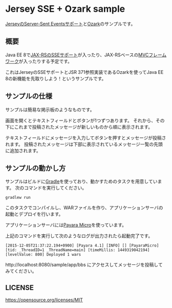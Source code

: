# Jersey SSE + Ozark sample

[JerseyのServer-Sent Eventsサポート](https://jersey.java.net/documentation/latest/sse.html)と[Ozark](https://ozark.java.net/)のサンプルです。

## 概要

Java EE 8で[JAX-RSのSSEサポート](https://www.jcp.org/en/jsr/detail?id=370)が入ったり、JAX-RSベースの[MVCフレームワーク](https://jcp.org/en/jsr/detail?id=371)が入ったりする予定です。

これはJerseyのSSEサポートとJSR 371参照実装であるOzarkを使ってJava EE 8の新機能を先取りしよう！というサンプルです。

## サンプルの仕様

サンプルは簡易な掲示板のようなものです。

画面を開くとテキストフィールドとボタンが1つずつあります。
それから、その下にこれまで投稿されたメッセージが新しいものから順に表示されます。

テキストフィールドにメッセージを入力してボタンを押すとメッセージが投稿されます。
投稿されたメッセージは下部に表示されているメッセージ一覧の先頭に追加されます。

## サンプルの動かし方

サンプルはビルドに[Gradle](http://gradle.org/)を使っており、動かすためのタスクを用意しています。
次のコマンドを実行してください。

```
gradlew run
```

このタスクでコンパイルし、WARファイルを作り、アプリケーションサーバの起動とデプロイを行います。

アプリケーションサーバには[Payara Micro](http://www.payara.fish/)を使っています。

上記のコマンドを実行して次のようなログが出力されたら起動完了です。

```
[2015-12-05T21:37:22.194+0900] [Payara 4.1] [INFO] [] [PayaraMicro] [tid: _ThreadID=1 _ThreadName=main] [timeMillis: 1449319042194] [levelValue: 800] Deployed 1 wars
```

http://localhost:8080/sample/app/bbs にアクセスしてメッセージを投稿してみてください。

## LICENSE

https://opensource.org/licenses/MIT

